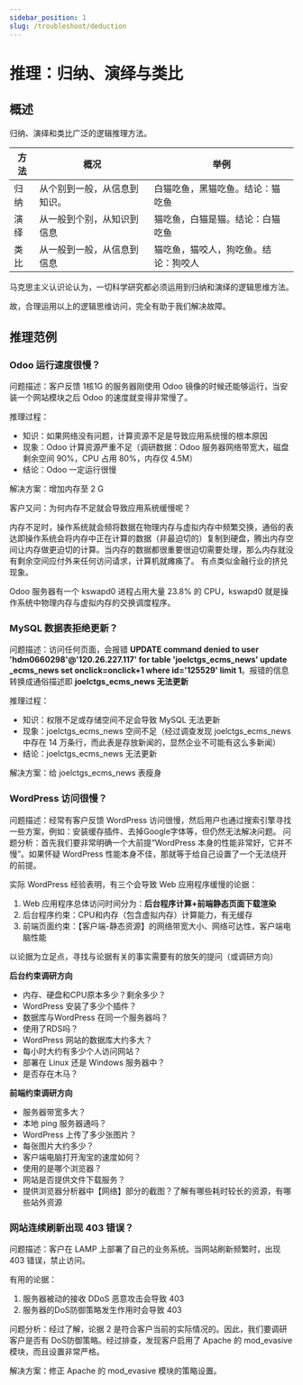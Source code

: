 ```yaml
---
sidebar_position: 1
slug: /troubleshoot/deduction
---
```


# 推理：归纳、演绎与类比

## 概述

归纳、演绎和类比广泛的逻辑推理方法。  

| 方法 | 概况                         | 举例                                 |
| ---- | ---------------------------- | ------------------------------------ |
| 归纳 | 从个别到一般，从信息到知识。 | 白猫吃鱼，黑猫吃鱼。结论：猫吃鱼     |
| 演绎 | 从一般到个别，从知识到信息   | 猫吃鱼，白猫是猫。结论：白猫吃鱼     |
| 类比 | 从一般到一般，从信息到信息   | 猫吃鱼，猫咬人，狗吃鱼。结论：狗咬人 |


马克思主义认识论认为，一切科学研究都必须运用到归纳和演绎的逻辑思维方法。 

故，合理运用以上的逻辑思维访问，完全有助于我们解决故障。    

## 推理范例

### Odoo 运行速度很慢？

问题描述：客户反馈 1核1G 的服务器刚使用 Odoo 镜像的时候还能够运行，当安装一个网站模块之后 Odoo 的速度就变得非常慢了。   

推理过程：  

* 知识：如果网络没有问题，计算资源不足是导致应用系统慢的根本原因
* 现象：Odoo 计算资源严重不足（调研数据：Odoo 服务器网络带宽大，磁盘剩余空间 90%，CPU 占用 80%，内存仅 4.5M）
* 结论：Odoo 一定运行很慢

解决方案：增加内存至 2 G

客户又问：为何内存不足就会导致应用系统缓慢呢？  

内存不足时，操作系统就会频将数据在物理内存与虚拟内存中频繁交换，通俗的表达即操作系统会将内存中正在计算的数据（非最迫切的）复制到硬盘，腾出内存空间让内存做更迫切的计算。当内存的数据都很重要很迫切需要处理，那么内存就没有剩余空间应付外来任何访问请求，计算机就瘫痪了。 有点类似金融行业的挤兑现象。 

Odoo 服务器有一个 kswapd0 进程占用大量 23.8% 的 CPU，kswapd0 就是操作系统中物理内存与虚拟内存的交换调度程序。  

### MySQL 数据表拒绝更新？

问题描述：访问任何页面，会报错 **UPDATE command denied to user 'hdm0660298'@'120.26.227.117' for table 'joelctgs_ecms_news' update** **_ecms_news set onclick=onclick+1 where id='125529' limit 1**。报错的信息转换成通俗描述即 **joelctgs_ecms_news 无法更新**

推理过程：  

* 知识：权限不足或存储空间不足会导致 MySQL 无法更新
* 现象：joelctgs_ecms_news 空间不足（经过调查发现 joelctgs_ecms_news 中存在 14 万条行，而此表是存放新闻的，显然企业不可能有这么多新闻）
* 结论：joelctgs_ecms_news 无法更新

解决方案：给 joelctgs_ecms_news 表瘦身

### WordPress 访问很慢？

问题描述：经常有客户反馈 WordPress 访问很慢，然后用户也通过搜索引擎寻找一些方案，例如：安装缓存插件、去掉Google字体等，但仍然无法解决问题。
问题分析：首先我们要非常明确一个大前提“WordPress 本身的性能非常好，它并不慢”。如果怀疑 WordPress 性能本身不佳，那就等于给自己设置了一个无法绕开的前提。  

实际 WordPress 经验表明，有三个会导致 Web 应用程序缓慢的论据：  

1. Web 应用程序总体访问时间分为：**后台程序计算+前端静态页面下载渲染**
2. 后台程序约束：CPU和内存（包含虚拟内存）计算能力，有无缓存
3. 前端页面约束：【客户端-静态资源】的网络带宽大小、网络可达性，客户端电脑性能

以论据为立足点，寻找与论据有关的事实需要有的放矢的提问（或调研方向）

**后台约束调研方向**  

- 内存、硬盘和CPU原本多少？剩余多少？
- WordPress 安装了多少个插件？
- 数据库与WordPress 在同一个服务器吗？
- 使用了RDS吗？
- WordPress 网站的数据库大约多大？
- 每小时大约有多少个人访问网站？
- 部署在 Linux 还是 Windows 服务器中？
- 是否存在木马？

**前端约束调研方向**  

- 服务器带宽多大？
- 本地 ping 服务器通吗？
- WordPress 上传了多少张图片？
- 每张图片大约多少？
- 客户端电脑打开淘宝的速度如何？
- 使用的是哪个浏览器？
- 网站是否提供文件下载服务？
- 提供浏览器分析器中【网络】部分的截图？了解有哪些耗时较长的资源，有哪些站外资源

### 网站连续刷新出现 403 错误？

问题描述：客户在 LAMP 上部署了自己的业务系统。当网站刷新频繁时，出现 403 错误，禁止访问。  

有用的论据：  

1. 服务器被动的接收 DDoS 恶意攻击会导致 403
2. 服务器的DoS防御策略发生作用时会导致 403

问题分析：经过了解，论据 2 是符合客户当前的实际情况的。因此，我们要调研客户是否有 DoS防御策略。经过排查，发现客户启用了 Apache 的 mod_evasive 模块，而且设置非常严格。

解决方案：修正 Apache 的 mod_evasive 模块的策略设置。   



